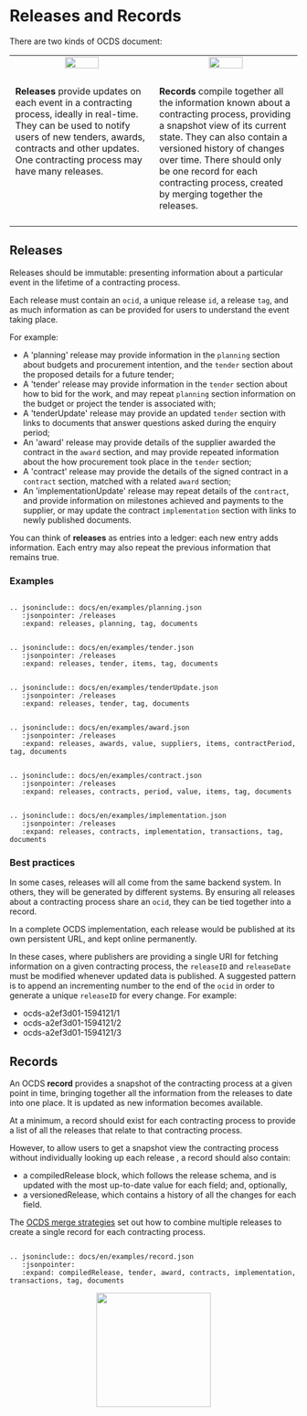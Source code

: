 # Releases and Records

There are two kinds of OCDS document:

<table>
    <tr>
        <td width="50%" align="center"><img src="../../../assets/green_release.svg.png" width="50%"></td>
        <td width="50%" align="center"><img src="../../../assets/green_compilation.svg.png" width="50%"></td>
    </tr>
    <tr>
<td valign="top" style="padding:10px;" markdown=1>

**Releases** provide updates on each event in a contracting process, ideally in real-time. They can be used to notify users of new tenders, awards, contracts and other updates. One contracting process may have many releases.

</td>
<td valign="top" style="padding:10px;" markdown=1>

**Records** compile together all the information known about a contracting process, providing a snapshot view of its current state. They can also contain a versioned history of changes over time. There should only be one record for each contracting process, created by merging together the releases.

</td>
    </tr>
</table>

## Releases

Releases should be immutable: presenting information about a particular event in the lifetime of a contracting process.

Each release must contain an ```ocid```, a unique release ```id```, a release ```tag```, and as much information as can be provided for users to understand the event taking place.

For example:

* A 'planning' release may provide information in the ```planning``` section about budgets and procurement intention, and the ```tender``` section about the proposed details for a future tender;
* A 'tender' release may provide information in the ```tender``` section about how to bid for the work, and may repeat ```planning``` section information on the budget or project the tender is associated with;
* A 'tenderUpdate' release may provide an updated ```tender``` section with links to documents that answer questions asked during the enquiry period;
* An 'award' release may provide details of the supplier awarded the contract in the ```award``` section, and may provide repeated information about the how procurement took place in the ```tender``` section;
* A 'contract' release may provide the details of the signed contract in a ```contract``` section, matched with a related ```award``` section;
* An 'implementationUpdate' release may repeat details of the ```contract```, and provide information on milestones achieved and payments to the supplier, or may update the contract ```implementation``` section with links to newly published documents.

You can think of **releases** as entries into a ledger: each new entry adds information. Each entry may also repeat the previous information that remains true.

### Examples

```eval_rst

.. jsoninclude:: docs/en/examples/planning.json
   :jsonpointer: /releases
   :expand: releases, planning, tag, documents

```

```eval_rst

.. jsoninclude:: docs/en/examples/tender.json
   :jsonpointer: /releases
   :expand: releases, tender, items, tag, documents

```

```eval_rst

.. jsoninclude:: docs/en/examples/tenderUpdate.json
   :jsonpointer: /releases
   :expand: releases, tender, tag, documents

```

```eval_rst

.. jsoninclude:: docs/en/examples/award.json
   :jsonpointer: /releases
   :expand: releases, awards, value, suppliers, items, contractPeriod, tag, documents

```

```eval_rst

.. jsoninclude:: docs/en/examples/contract.json
   :jsonpointer: /releases
   :expand: releases, contracts, period, value, items, tag, documents

```

```eval_rst

.. jsoninclude:: docs/en/examples/implementation.json
   :jsonpointer: /releases
   :expand: releases, contracts, implementation, transactions, tag, documents

```

### Best practices

In some cases, releases will all come from the same backend system. In others, they will be generated by different systems. By ensuring all releases about a contracting process share an ```ocid```, they can be tied together into a record.

In a complete OCDS implementation, each release would be published at its own persistent URL, and kept online permanently.

In these cases, where publishers are providing a single URI for fetching information on a given contracting process, the ```releaseID``` and ```releaseDate``` must be modified whenever updated data is published. A suggested pattern is to append an incrementing number to the end of the ```ocid``` in order to generate a unique ```releaseID``` for every change. For example:

* ocds-a2ef3d01-1594121/1
* ocds-a2ef3d01-1594121/2
* ocds-a2ef3d01-1594121/3

## Records

An OCDS **record** provides a snapshot of the contracting process at a given point in time, bringing together all the information from the releases to date into one place. It is updated as new information becomes available.

At a minimum, a record should exist for each contracting process to provide a list of all the releases that relate to that contracting process.

However, to allow users to get a snapshot view the contracting process without individually looking up each release , a record should also contain:

* a compiledRelease block, which follows the release schema, and is updated with the most up-to-date value for each field; and, optionally,
* a versionedRelease, which contains a history of all the changes for each field.

The [OCDS merge strategies](../schema/merging.md) set out how to combine multiple releases to create a single record for each contracting process.

```eval_rst

.. jsoninclude:: docs/en/examples/record.json
   :jsonpointer:
   :expand: compiledRelease, tender, award, contracts, implementation, transactions, tag, documents

```

<center><img src="../../../assets/release_square.png" height="200"/></center>
